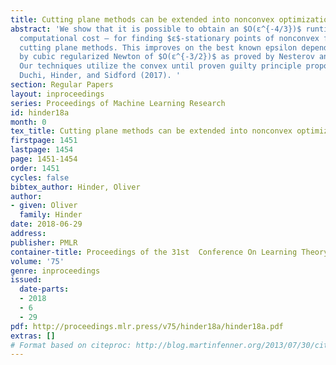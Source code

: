 ```yaml
---
title: Cutting plane methods can be extended into nonconvex optimization
abstract: 'We show that it is possible to obtain an $O(ε^{-4/3})$ runtime — including
  computational cost — for finding $ε$-stationary points of nonconvex functions using
  cutting plane methods. This improves on the best known epsilon dependence achieved
  by cubic regularized Newton of $O(ε^{-3/2})$ as proved by Nesterov and Polyak (2006).
  Our techniques utilize the convex until proven guilty principle proposed by Carmon,
  Duchi, Hinder, and Sidford (2017). '
section: Regular Papers
layout: inproceedings
series: Proceedings of Machine Learning Research
id: hinder18a
month: 0
tex_title: Cutting plane methods can be extended into nonconvex optimization
firstpage: 1451
lastpage: 1454
page: 1451-1454
order: 1451
cycles: false
bibtex_author: Hinder, Oliver
author:
- given: Oliver
  family: Hinder
date: 2018-06-29
address: 
publisher: PMLR
container-title: Proceedings of the 31st  Conference On Learning Theory
volume: '75'
genre: inproceedings
issued:
  date-parts:
  - 2018
  - 6
  - 29
pdf: http://proceedings.mlr.press/v75/hinder18a/hinder18a.pdf
extras: []
# Format based on citeproc: http://blog.martinfenner.org/2013/07/30/citeproc-yaml-for-bibliographies/
---
```

